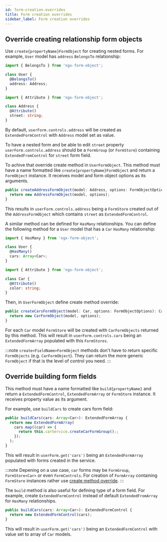 ```yaml
---
id: form-creation-overrides
title: Form creation overrides
sidebar_label: Form creation overrides
---
```


## Override creating relationship form objects

Use `create{propertyName}FormObject` for creating nested forms. For example, `User` model has `address` `BelongsTo` relationship:

```ts title="user.model.ts"
import { BelongsTo } from 'ngx-form-object';

class User {
  @BelongsTo()
  address: Address;
}
```

```ts title="address.model.ts"
import { Attribute } from 'ngx-form-object';

class Address {
  @Attribute()
  street: string;
}
```

By default, `userForm.controls.address` will be created as `ExtendedFormControl` with `Address` model set as value.

To have a nested form and be able to edit `street` property `userForm.controls.address` should be a `FormGroup` (or `FormStore`) containing `ExtendedFromControl` for `street` form field.

To achive that override create method in `UserFormObject`. This method must have a name formatted like `create{propertyName}FormObject` and return a `FormObject` instance. It receives model and form object options as its arguments.

```ts title="user.form-object.ts"
public createAddressFormObject(model: Address, options: FormObjectOptions): AddressFormObject {
  return new AddressFormObject(model, options);
}
```
This results in `userForm.controls.address` being a `FormStore` created out of the `AddressFormObject` which contains `street` as `ExtendedFormControl`.

A similar method can be defined for `HasMany` relationships. You can define the following method for a `User` model that has a `Car` `HasMany` relationship:

```ts title="user.model.ts"
import { HasMany } from 'ngx-form-object';

class User {
  @HasMany()
  cars: Array<Car>;
}
```

```ts title="car.model.ts"
import { Attribute } from 'ngx-form-object';

class Car {
  @Attribute()
  color: string;
}
```

Then, in `UserFormObject` define create method override:

```ts title="user.form-object.ts"
public createCarsFormObject(model: Car, options: FormObjectOptions): CarFormObject {
  return new CarFormObject(model, options);
}
```
For each `Car` model `FormStore` will be created with `CarFormObjects` returned by this method. This will result in `userForm.controls.cars` being an `ExtendedFormArray` populated with this `FormStores`.

:::note
`create<FieldName>FormObject` methods don't have to return specific `FormObjects` (e.g. `CarFormObject`). They can return the more generic `FormObject` if that is the level of control you need.
:::

## Override building form fields

This method must have a name formatted like `build{propertyName}` and return a `ExtendedFormControl`, `ExtendedFormArray` or `FormStore` instance. It receives property value as its argument.

For example, use `buildCars` to create cars form field:

```ts title="user.form-object.ts"
public buildCars(cars: Array<Car>): ExtendedFormArray {
  return new ExtendedFormArray(
    cars.map((car) => {
      return this.carService.createCarFormGroup();;
    });
  );
}
```
This will result in `userForm.get('cars')` being an `ExtendedFormArray` populated with forms created in the service.

:::note
Depening on a use case, `car` forms may be `FormGroup`, `FormStore<Car>` or even `FormControls`. For creation of `FormArray` containing `FormStore` instances rather use [create method override](#override-create-form-object-method).
:::

The `build` method is also useful for defining type of a form field. For example, create `ExtendedFormControl` instead of default `ExtendedFromArray` for `HasMany` relationships.

```ts title="user.form-object.ts"
public buildCars(cars: Array<Car>): ExtendedFormControl {
  return new ExtendedFormControl(cars);
}
```
This will result in `userForm.get('cars')` being an `ExtendedFormControl` with value set to array of `Car` models.
